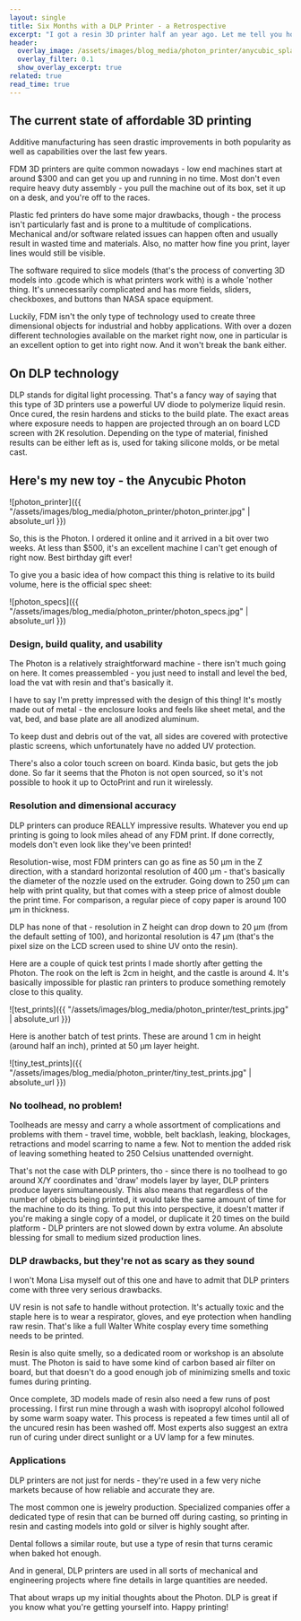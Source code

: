 ```yaml
---
layout: single
title: Six Months with a DLP Printer - a Retrospective
excerpt: "I got a resin 3D printer half an year ago. Let me tell you how cool it is!"
header:
  overlay_image: /assets/images/blog_media/photon_printer/anycubic_splash.jpg
  overlay_filter: 0.1
  show_overlay_excerpt: true
related: true
read_time: true
---
```


## The current state of affordable 3D printing

Additive manufacturing has seen drastic improvements in both popularity as well as capabilities over the last few years.

FDM 3D printers are quite common nowadays - low end machines start at around $300 and can get you up and running in no time. Most don't even require heavy duty assembly - you pull the machine out of its box, set it up on a desk, and you're off to the races.

Plastic fed printers do have some major drawbacks, though - the process isn't particularly fast and is prone to a multitude of complications. Mechanical and/or software related issues can happen often and usually result in wasted time and materials. Also, no matter how fine you print, layer lines would still be visible.

The software required to slice models (that's the process of converting 3D models into .gcode which is what printers work with) is a whole 'nother thing. It's unnecessarily complicated and has more fields, sliders, checkboxes, and buttons than NASA space equipment.

Luckily, FDM isn't the only type of technology used to create three dimensional objects for industrial and hobby applications. With over a dozen different technologies available on the market right now, one in particular is an excellent option to get into right now. And it won't break the bank either.

## On DLP technology

DLP stands for digital light processing. That's a fancy way of saying that this type of 3D printers use a powerful UV diode to polymerize liquid resin. Once cured, the resin hardens and sticks to the build plate. The exact areas where exposure needs to happen are projected through an on board LCD screen with 2K resolution. Depending on the type of material, finished results can be either left as is, used for taking silicone molds, or be metal cast.

## Here's my new toy - the Anycubic Photon

![photon_printer]({{ "/assets/images/blog_media/photon_printer/photon_printer.jpg" | absolute_url }})

So, this is the Photon. I ordered it online and it arrived in a bit over two weeks. At less than $500, it's an excellent machine I can't get enough of right now. Best birthday gift ever!

To give you a basic idea of how compact this thing is relative to its build volume, here is the official spec sheet:

![photon_specs]({{ "/assets/images/blog_media/photon_printer/photon_specs.jpg" | absolute_url }})

### Design, build quality, and usability

The Photon is a relatively straightforward machine - there isn't much going on here. It comes preassembled - you just need to install and level the bed, load the vat with resin and that's basically it.

I have to say I'm pretty impressed with the design of this thing! It's mostly made out of metal - the enclosure looks and feels like sheet metal, and the vat, bed, and base plate are all anodized aluminum.

To keep dust and debris out of the vat, all sides are covered with protective plastic screens, which unfortunately have no added UV protection.

There's also a color touch screen on board. Kinda basic, but gets the job done. So far it seems that the Photon is not open sourced, so it's not possible to hook it up to OctoPrint and run it wirelessly.

### Resolution and dimensional accuracy

DLP printers can produce REALLY impressive results. Whatever you end up printing is going to look miles ahead of any FDM print. If done correctly, models don't even look like they've been printed!

Resolution-wise, most FDM printers can go as fine as 50 μm in the Z direction, with a standard horizontal resolution of 400 μm - that's basically the diameter of the nozzle used on the extruder. Going down to 250 μm can help with print quality, but that comes with a steep price of almost double the print time. For comparison, a regular piece of copy paper is around 100 μm in thickness.

DLP has none of that - resolution in Z height can drop down to 20 μm (from the default setting of 100), and horizontal resolution is 47 μm (that's the pixel size on the LCD screen used to shine UV onto the resin).

Here are a couple of quick test prints I made shortly after getting the Photon. The rook on the left is 2cm in height, and the castle is around 4. It's basically impossible for plastic ran printers to produce something remotely close to this quality.

![test_prints]({{ "/assets/images/blog_media/photon_printer/test_prints.jpg" | absolute_url }})

Here is another batch of test prints. These are around 1 cm in height (around half an inch), printed at 50 μm layer height.

![tiny_test_prints]({{ "/assets/images/blog_media/photon_printer/tiny_test_prints.jpg" | absolute_url }})

### No toolhead, no problem!

Toolheads are messy and carry a whole assortment of complications and problems with them - travel time, wobble, belt backlash, leaking, blockages, retractions and model scarring to name a few. Not to mention the added risk of leaving something heated to 250 Celsius unattended overnight.

That's not the case with DLP printers, tho - since there is no toolhead to go around X/Y coordinates and 'draw' models layer by layer, DLP printers produce layers simultaneously. This also means that regardless of the number of objects being printed, it would take the same amount of time for the machine to do its thing. To put this into perspective, it doesn't matter if you're making a single copy of a model, or duplicate it 20 times on the build platform - DLP printers are not slowed down by extra volume. An absolute blessing for small to medium sized production lines.

### DLP drawbacks, but they're not as scary as they sound

I won't Mona Lisa myself out of this one and have to admit that DLP printers come with three very serious drawbacks.

UV resin is not safe to handle without protection. It's actually toxic and the staple here is to wear a respirator, gloves, and eye protection when handling raw resin. That's like a full Walter White cosplay every time something needs to be printed.

Resin is also quite smelly, so a dedicated room or workshop is an absolute must. The Photon is said to have some kind of carbon based air filter on board, but that doesn't do a good enough job of minimizing smells and toxic fumes during printing.

Once complete, 3D models made of resin also need a few runs of post processing. I first run mine through a wash with isopropyl alcohol followed by some warm soapy water. This process is repeated a few times until all of the uncured resin has been washed off. Most experts also suggest an extra run of curing under direct sunlight or a UV lamp for a few minutes.

### Applications

DLP printers are not just for nerds - they're used in a few very niche markets because of how reliable and accurate they are.

The most common one is jewelry production. Specialized companies offer a dedicated type of resin that can be burned off during casting, so printing in resin and casting models into gold or silver is highly sought after.

Dental follows a similar route, but use a type of resin that turns ceramic when baked hot enough.

And in general, DLP printers are used in all sorts of mechanical and engineering projects where fine details in large quantities are needed.

That about wraps up my initial thoughts about the Photon. DLP is great if you know what you're getting yourself into. Happy printing!
